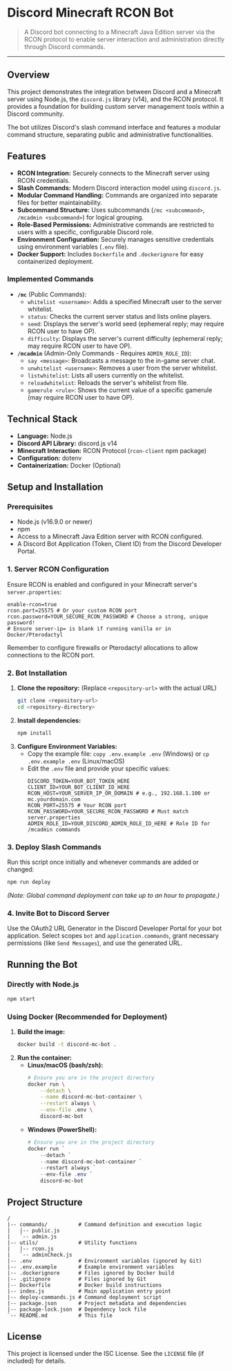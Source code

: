 # Discord Minecraft RCON Bot

> A Discord bot connecting to a Minecraft Java Edition server via the RCON protocol to enable server interaction and administration directly through Discord commands.

---

## Overview

This project demonstrates the integration between Discord and a Minecraft server using Node.js, the `discord.js` library (v14), and the RCON protocol. It provides a foundation for building custom server management tools within a Discord community.

The bot utilizes Discord's slash command interface and features a modular command structure, separating public and administrative functionalities.

## Features

*   **RCON Integration:** Securely connects to the Minecraft server using RCON credentials.
*   **Slash Commands:** Modern Discord interaction model using `discord.js`.
*   **Modular Command Handling:** Commands are organized into separate files for better maintainability.
*   **Subcommand Structure:** Uses subcommands (`/mc <subcommand>`, `/mcadmin <subcommand>`) for logical grouping.
*   **Role-Based Permissions:** Administrative commands are restricted to users with a specific, configurable Discord role.
*   **Environment Configuration:** Securely manages sensitive credentials using environment variables (`.env` file).
*   **Docker Support:** Includes `Dockerfile` and `.dockerignore` for easy containerized deployment.

### Implemented Commands

*   **`/mc`** (Public Commands):
    *   `whitelist <username>`: Adds a specified Minecraft user to the server whitelist.
    *   `status`: Checks the current server status and lists online players.
    *   `seed`: Displays the server's world seed (ephemeral reply; may require RCON user to have OP).
    *   `difficulty`: Displays the server's current difficulty (ephemeral reply; may require RCON user to have OP).
*   **`/mcadmin`** (Admin-Only Commands - Requires `ADMIN_ROLE_ID`):
    *   `say <message>`: Broadcasts a message to the in-game server chat.
    *   `unwhitelist <username>`: Removes a user from the server whitelist.
    *   `listwhitelist`: Lists all users currently on the whitelist.
    *   `reloadwhitelist`: Reloads the server's whitelist from file.
    *   `gamerule <rule>`: Shows the current value of a specific gamerule (may require RCON user to have OP).

## Technical Stack

*   **Language:** Node.js
*   **Discord API Library:** discord.js v14
*   **Minecraft Interaction:** RCON Protocol (`rcon-client` npm package)
*   **Configuration:** dotenv
*   **Containerization:** Docker (Optional)

## Setup and Installation

### Prerequisites

*   Node.js (v16.9.0 or newer)
*   npm
*   Access to a Minecraft Java Edition server with RCON configured.
*   A Discord Bot Application (Token, Client ID) from the Discord Developer Portal.

### 1. Server RCON Configuration

Ensure RCON is enabled and configured in your Minecraft server's `server.properties`:

```properties
enable-rcon=true
rcon.port=25575 # Or your custom RCON port
rcon.password=YOUR_SECURE_RCON_PASSWORD # Choose a strong, unique password!
# Ensure server-ip= is blank if running vanilla or in Docker/Pterodactyl
```
Remember to configure firewalls or Pterodactyl allocations to allow connections to the RCON port.

### 2. Bot Installation

1.  **Clone the repository:** (Replace `<repository-url>` with the actual URL)
    ```bash
    git clone <repository-url>
    cd <repository-directory>
    ```
2.  **Install dependencies:**
    ```bash
    npm install
    ```
3.  **Configure Environment Variables:**
    *   Copy the example file: `copy .env.example .env` (Windows) or `cp .env.example .env` (Linux/macOS)
    *   Edit the `.env` file and provide your specific values:
        ```dotenv
        DISCORD_TOKEN=YOUR_BOT_TOKEN_HERE
        CLIENT_ID=YOUR_BOT_CLIENT_ID_HERE
        RCON_HOST=YOUR_SERVER_IP_OR_DOMAIN # e.g., 192.168.1.100 or mc.yourdomain.com
        RCON_PORT=25575 # Your RCON port
        RCON_PASSWORD=YOUR_SECURE_RCON_PASSWORD # Must match server.properties
        ADMIN_ROLE_ID=YOUR_DISCORD_ADMIN_ROLE_ID_HERE # Role ID for /mcadmin commands
        ```

### 3. Deploy Slash Commands

Run this script once initially and whenever commands are added or changed:

```bash
npm run deploy
```
*(Note: Global command deployment can take up to an hour to propagate.)*

### 4. Invite Bot to Discord Server

Use the OAuth2 URL Generator in the Discord Developer Portal for your bot application. Select scopes `bot` and `application.commands`, grant necessary permissions (like `Send Messages`), and use the generated URL.

## Running the Bot

### Directly with Node.js

```bash
npm start
```

### Using Docker (Recommended for Deployment)

1.  **Build the image:**
    ```bash
    docker build -t discord-mc-bot .
    ```
2.  **Run the container:**
    *   **Linux/macOS (bash/zsh):**
        ```bash
        # Ensure you are in the project directory
        docker run \
            --detach \
            --name discord-mc-bot-container \
            --restart always \
            --env-file .env \
            discord-mc-bot
        ```
    *   **Windows (PowerShell):**
        ```powershell
        # Ensure you are in the project directory
        docker run `
            --detach `
            --name discord-mc-bot-container `
            --restart always `
            --env-file .env `
            discord-mc-bot
        ```

## Project Structure

```
/
|-- commands/          # Command definition and execution logic
|   |-- public.js
|   `-- admin.js
|-- utils/             # Utility functions
|   |-- rcon.js
|   `-- adminCheck.js
|-- .env               # Environment variables (ignored by Git)
|-- .env.example       # Example environment variables
|-- .dockerignore      # Files ignored by Docker build
|-- .gitignore         # Files ignored by Git
|-- Dockerfile         # Docker build instructions
|-- index.js           # Main application entry point
|-- deploy-commands.js # Command deployment script
|-- package.json       # Project metadata and dependencies
|-- package-lock.json  # Dependency lock file
`-- README.md          # This file
```

## License

This project is licensed under the ISC License. See the `LICENSE` file (if included) for details.
